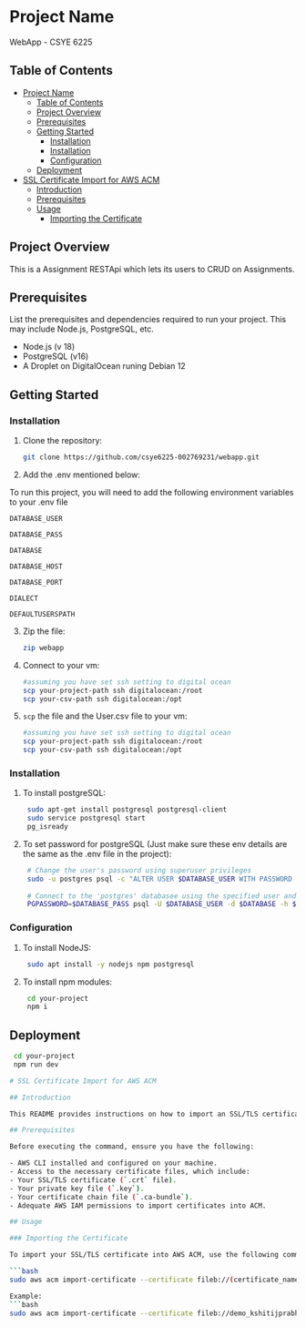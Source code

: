# Project Name

WebApp - CSYE 6225

## Table of Contents

- [Project Name](#project-name)
  - [Table of Contents](#table-of-contents)
  - [Project Overview](#project-overview)
  - [Prerequisites](#prerequisites)
  - [Getting Started](#getting-started)
    - [Installation](#installation)
    - [Installation](#installation-1)
    - [Configuration](#configuration)
  - [Deployment](#deployment)
- [SSL Certificate Import for AWS ACM](#ssl-certificate-import-for-aws-acm)
  - [Introduction](#introduction)
  - [Prerequisites](#prerequisites-1)
  - [Usage](#usage)
    - [Importing the Certificate](#importing-the-certificate)

## Project Overview

This is a Assignment RESTApi which lets its users to CRUD on Assignments.

## Prerequisites

List the prerequisites and dependencies required to run your project. This may include Node.js, PostgreSQL, etc.

- Node.js (v 18)
- PostgreSQL (v16)
- A Droplet on DigitalOcean runing Debian 12

## Getting Started


### Installation

1. Clone the repository:

   ```bash
   git clone https://github.com/csye6225-002769231/webapp.git

2. Add the .env mentioned below:

To run this project, you will need to add the following environment variables to your .env file

`DATABASE_USER`
  
`DATABASE_PASS` 

`DATABASE`  

`DATABASE_HOST` 

`DATABASE_PORT` 

`DIALECT` 

`DEFAULTUSERSPATH` 

3. Zip the file:

   ```bash
   zip webapp

4. Connect to your vm:

   ```bash
   #assuming you have set ssh setting to digital ocean
   scp your-project-path ssh digitalocean:/root
   scp your-csv-path ssh digitalocean:/opt

5. ```scp``` the file and the User.csv file to your vm:

   ```bash
   #assuming you have set ssh setting to digital ocean
   scp your-project-path ssh digitalocean:/root
   scp your-csv-path ssh digitalocean:/opt

### Installation

1. To install postgreSQL:

   ```bash
    sudo apt-get install postgresql postgresql-client
    sudo service postgresql start
    pg_isready

2. To set password for postgreSQL (Just make sure these env details are the same as the .env file in the project):

   ```bash
    # Change the user's password using superuser privileges
    sudo -u postgres psql -c "ALTER USER $DATABASE_USER WITH PASSWORD '$DATABASE_PASS';"
          
    # Connect to the 'postgres' databasee using the specified user and password
    PGPASSWORD=$DATABASE_PASS psql -U $DATABASE_USER -d $DATABASE -h $DATABASE_HOST -p $DATABASE_PORT

### Configuration

1. To install NodeJS:

   ```bash
    sudo apt install -y nodejs npm postgresql

2. To install npm modules:

   ```bash
    cd your-project
    npm i

## Deployment

   ```bash
    cd your-project
    npm run dev
   
# SSL Certificate Import for AWS ACM

## Introduction

   This README provides instructions on how to import an SSL/TLS certificate into AWS Certificate Manager (ACM) using the AWS Command Line Interface (CLI). This process is essential for using your own certificate with various AWS services such as Elastic Load Balancing and Amazon CloudFront.

## Prerequisites

Before executing the command, ensure you have the following:

- AWS CLI installed and configured on your machine.
- Access to the necessary certificate files, which include:
  - Your SSL/TLS certificate (`.crt` file).
  - Your private key file (`.key`).
  - Your certificate chain file (`.ca-bundle`).
- Adequate AWS IAM permissions to import certificates into ACM.

## Usage

### Importing the Certificate

To import your SSL/TLS certificate into AWS ACM, use the following command structure:

```bash
sudo aws acm import-certificate --certificate fileb://(certificate_name).crt --private-key fileb://(private_key_filename).key --certificate-chain fileb://(ca_bundle_certificate_name).ca-bundle --region us-east-1 --profile (profile_imported_to)

Example:
```bash
sudo aws acm import-certificate --certificate fileb://demo_kshitijprabhu_me.crt --private-key fileb://private.key --certificate-chain fileb://demo_kshitijprabhu_me.ca-bundle --region us-east-1 --profile demo



